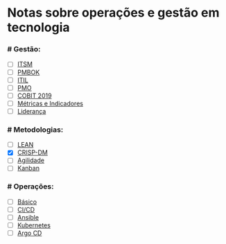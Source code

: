 # Notas sobre operações e gestão em tecnologia

### \# Gestão:
  - [ ] [ITSM](./notas/gestao/itsm.md)
  - [ ] [PMBOK](./notas/gestao/pmbok.md)
  - [ ] [ITIL](./notas/gestao/itil.md)
  - [ ] [PMO](./notas/gestao/)
  - [ ] [COBIT 2019](./notas/)
  - [ ] [Métricas e Indicadores](./notas/gestao/)
  - [ ] [Liderança](./notas/gestao/)

### \# Metodologias:
  - [ ] [LEAN](./notas/metodologias/)
  - [x] [CRISP-DM](./notas/metodologias/crispdm.md)
  - [ ] [Agilidade](./notas/metodologias/)
  - [ ] [Kanban](./notas/metodologias/)

### \# Operações:
  - [ ] [Básico](./notas/operacoes/)
  - [ ] [CI/CD](./notas/operacoes/)
  - [ ] [Ansible](./notas/operacoes/)
  - [ ] [Kubernetes](./notas/operacoes/)
  - [ ] [Argo CD](./notas/operacoes/)
